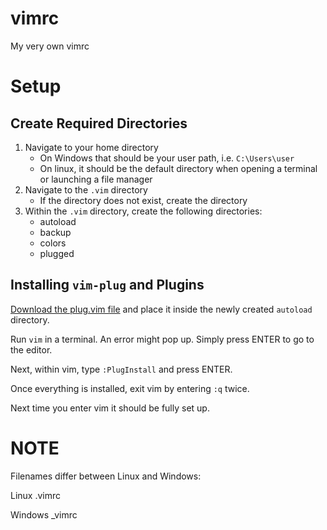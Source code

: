 # vimrc
My very own vimrc

# Setup

## Create Required Directories
1. Navigate to your home directory
   - On Windows that should be your user path, i.e. `C:\Users\user`
   - On linux, it should be the default directory when opening a terminal or launching a file manager
2. Navigate to the `.vim` directory
   - If the directory does not exist, create the directory
3. Within the `.vim` directory, create the following directories:
   - autoload
   - backup
   - colors
   - plugged

## Installing `vim-plug` and Plugins
[Download the plug.vim file](https://raw.githubusercontent.com/junegunn/vim-plug/master/plug.vim) and place it inside the newly created `autoload` directory.

Run `vim` in a terminal. An error might pop up. Simply press ENTER to go to the editor. 

Next, within vim, type `:PlugInstall` and press ENTER.

Once everything is installed, exit vim by entering `:q` twice. 

Next time you enter vim it should be fully set up.

# NOTE
Filenames differ between Linux and Windows:

Linux    .vimrc

Windows  \_vimrc
